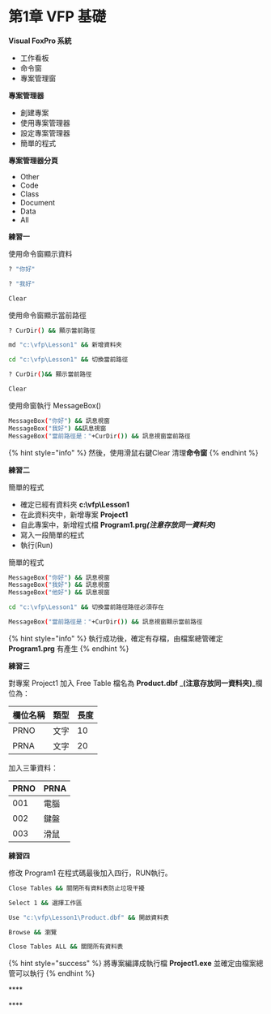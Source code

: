 # 第1章 VFP 基礎

**Visual FoxPro 系統**

* 工作看板
* 命令窗 
* 專案管理窗

**專案管理器**

* 創建專案
* 使用專案管理器
* 設定專案管理器
* 簡單的程式

**專案管理器分頁**

* Other 
* Code 
* Class 
* Document 
* Data 
* All

**練習一**

使用命令窗顯示資料

```bash
? "你好"

? "我好"

Clear
```

使用命令窗顯示當前路徑

```bash
? CurDir() && 顯示當前路徑

md "c:\vfp\Lesson1" && 新增資料夾

cd "c:\vfp\Lesson1" && 切換當前路徑

? CurDir()&& 顯示當前路徑

Clear
```

使用命窗執行 MessageBox\(\)

```bash
MessageBox("你好") && 訊息視窗
MessageBox("我好") &&訊息視窗
MessageBox("當前路徑是："+CurDir()) && 訊息視窗當前路徑
```

{% hint style="info" %}
然後，使用滑鼠右鍵Clear 清理**命令窗**
{% endhint %}

**練習二**

簡單的程式

* 確定已經有資料夾 **c:\vfp\Lesson1**
* 在此資料夾中，新增專案 **Project1**
* 自此專案中，新增程式檔 **Program1.prg**_**\(注意存放同一資料夾\)**_
* 寫入一段簡單的程式
* 執行\(Run\)

簡單的程式

```bash
MessageBox("你好") && 訊息視窗
MessageBox("我好") && 訊息視窗
MessageBox("他好") && 訊息視窗

cd "c:\vfp\Lesson1" && 切換當前路徑路徑必須存在

MessageBox("當前路徑是："+CurDir()) && 訊息視窗顯示當前路徑
```

{% hint style="info" %}
執行成功後，確定有存檔，由檔案總管確定 **Program1.prg** 有產生
{% endhint %}

**練習三**

對專案 Project1 加入 Free Table 檔名為 **Product.dbf** _**\(注意存放同一資料夾\)**_欄位為：

| 欄位名稱 | 類型 | 長度 |
| :--- | :--- | :--- |
| PRNO | 文字 | 10 |
| PRNA | 文字 | 20 |

加入三筆資料：

| PRNO | PRNA |
| :--- | :--- |
| 001 | 電腦 |
| 002 | 鍵盤 |
| 003 | 滑鼠 |

**練習四**

修改 Program1 在程式碼最後加入四行，RUN執行。

```bash
Close Tables && 關閉所有資料表防止垃圾干擾

Select 1 && 選擇工作區

Use "c:\vfp\Lesson1\Product.dbf" && 開啟資料表

Browse && 瀏覽

Close Tables ALL && 關閉所有資料表
```

{% hint style="success" %}
將專案編譯成執行檔 **Project1.exe** 並確定由檔案總管可以執行
{% endhint %}

\*\*\*\*

\*\*\*\*

